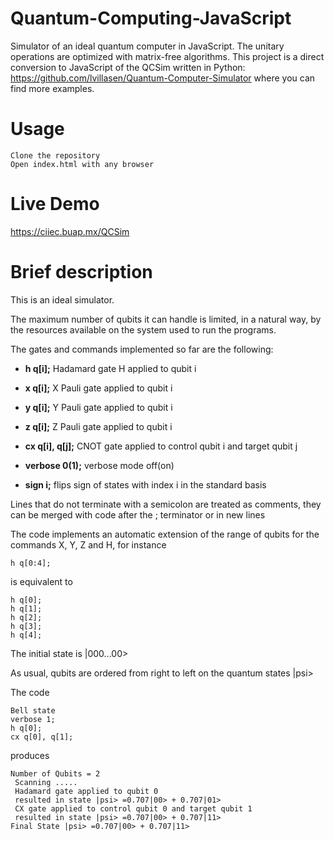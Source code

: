 # Quantum-Computing-JavaScript
Simulator of an ideal quantum computer in JavaScript. The unitary operations are optimized with matrix-free algorithms.
This project is a direct conversion to JavaScript of the QCSim written in Python: https://github.com/lvillasen/Quantum-Computer-Simulator where you can find more examples.


# Usage 

    Clone the repository
    Open index.html with any browser
  
# Live Demo 

https://ciiec.buap.mx/QCSim


# Brief description

This is an ideal simulator. 

The maximum number of qubits it can handle is limited, in a natural way, by the resources available on the system used to run the programs. 

The gates and commands implemented so far are the following:


*	**h q[i];** Hadamard gate H applied to qubit i

*	**x q[i];** X Pauli gate applied to qubit i

*	**y q[i];** Y Pauli gate applied to qubit i

*	**z q[i];** Z Pauli gate applied to qubit i

*	**cx q[i], q[j];** CNOT gate applied to control qubit i and target qubit j

*	**verbose 0(1);** verbose mode off(on)

*	**sign i;** flips sign of states with index i in the standard basis

Lines that do not terminate with a semicolon are treated as comments,
they can be merged with code after the ; terminator or in new lines

The code implements an automatic extension of the range of qubits for the commands X, Y, Z and H, for instance
	
	h q[0:4];
	
is equivalent to

	h q[0];
	h q[1];
	h q[2];
	h q[3];
	h q[4];



The initial state is 
	|000...00>

As usual, qubits are ordered from right to left on the quantum states |psi>

The code

    Bell state
    verbose 1;
    h q[0];
    cx q[0], q[1];
    
    
 produces
 
    Number of Qubits = 2
     Scanning .....
     Hadamard gate applied to qubit 0
     resulted in state |psi> =0.707|00> + 0.707|01> 
     CX gate applied to control qubit 0 and target qubit 1
     resulted in state |psi> =0.707|00> + 0.707|11> 
    Final State |psi> =0.707|00> + 0.707|11> 
